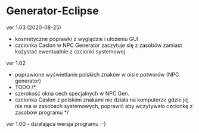 # Generator-Eclipse

ver 1.03 (2020-08-25)
- kosmetyczne poprawki z wyglądzie i ułozeniu GUI
- czcionka Caslon w NPC Generator zaczytuje się z zasobów zamiast kożystać ewentualnie z czcionki systemowej

ver 1.02
- poprawione wyświetlanie polskich znaków w oisie potworów (NPC generator)
- TODO 
/*  
- szerokość okna cech specjalnych w NPC Gen.
- czcionka Caslon z polskimi znakami nie działa na komputerze gdzie jej nie ma w zasobach systemowych, poprawić aby wczytywało czcionkę z zasobów programu
*/


ver 1.00 - działająca wersja programu :-)
